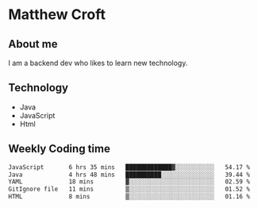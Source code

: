 # Matthew Croft

## About me
I am a backend dev who likes to learn new technology. 

## Technology
- Java
- JavaScript
- Html

## Weekly Coding time
<!--START_SECTION:waka-->

```txt
JavaScript       6 hrs 35 mins   █████████████▓░░░░░░░░░░░   54.17 %
Java             4 hrs 48 mins   ██████████░░░░░░░░░░░░░░░   39.44 %
YAML             18 mins         ▓░░░░░░░░░░░░░░░░░░░░░░░░   02.59 %
GitIgnore file   11 mins         ▒░░░░░░░░░░░░░░░░░░░░░░░░   01.52 %
HTML             8 mins          ▒░░░░░░░░░░░░░░░░░░░░░░░░   01.16 %
```

<!--END_SECTION:waka-->
